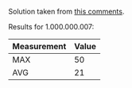Solution taken from [this comments](https://apps.topcoder.com/forums/?module=Thread&threadID=680416&mc=26&view=threaded#1262672).

Results for 1.000.000.007:

Measurement | Value
------------|------
MAX | 50
AVG | 21

